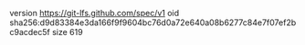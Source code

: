 version https://git-lfs.github.com/spec/v1
oid sha256:d9d83384e3da166f9f9604bc76d0a72e640a08b6277c84e7f07ef2bc9acdec5f
size 619
